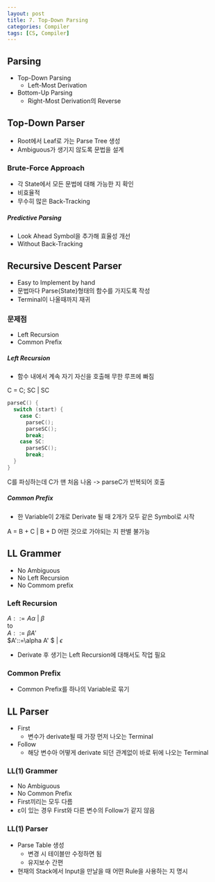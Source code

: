```yaml
---
layout: post
title: 7. Top-Down Parsing
categories: Compiler
tags: [CS, Compiler]
---
```


## Parsing

- Top-Down Parsing
  - Left-Most Derivation
- Bottom-Up Parsing
  - Right-Most Derivation의 Reverse

## Top-Down Parser

- Root에서 Leaf로 가는 Parse Tree 생성
- Ambiguous가 생기지 않도록 문법을 설계

### Brute-Force Approach

- 각 State에서 모든 문법에 대해 가능한 지 확인
- 비효율적
- 무수히 많은 Back-Tracking

##### Predictive Parsing

- Look Ahead Symbol을 추가해 효율성 개선
- Without Back-Tracking

## Recursive Descent Parser

- Easy to Implement by hand
- 문법마다 Parse{State}형태의 함수를 가지도록 작성
- Terminal이 나올때까지 재귀

### 문제점

- Left Recursion
- Common Prefix

##### Left Recursion

- 함수 내에서 계속 자기 자신을 호출해 무한 루프에 빠짐

C = C; SC | SC

```c
parseC() {
  switch (start) {
    case C:
      parseC();
      parseSC();
      break;
    case SC:
      parseSC();
      break;
  }
}
```

C를 파싱하는데 C가 맨 처음 나옴
-> parseC가 반복되어 호출

##### Common Prefix

- 한 Variable이 2개로 Derivate 될 때 2개가 모두 같은 Symbol로 시작

A = B + C | B + D
어떤 것으로 가야되는 지 판별 불가능

## LL Grammer

- No Ambiguous
- No Left Recursion
- No Commom prefix

### Left Recursion

$A ::= A\alpha$ | $\beta$  
to  
$A::=\beta A'$  
$A'::=\alpha A' $ | $\epsilon$

- Derivate 후 생기는 Left Recursion에 대해서도 작업 필요

### Common Prefix

- Common Prefix를 하나의 Variable로 묶기

## LL Parser

- First
  - 변수가 derivate될 때 가장 먼저 나오는 Terminal
- Follow
  - 해당 변수아 어떻게 derivate 되던 관계없이 바로 뒤에 나오는 Terminal

### LL(1) Grammer

- No Ambiguous
- No Common Prefix
- First끼리는 모두 다름
- ε이 있는 경우 First와 다른 변수의 Follow가 같지 않음

### LL(1) Parser

- Parse Table 생성
  - 변경 시 테이블만 수정하면 됨
  - 유지보수 간편
- 현재의 Stack에서 Input을 만날을 때 어떤 Rule을 사용하는 지 명시
